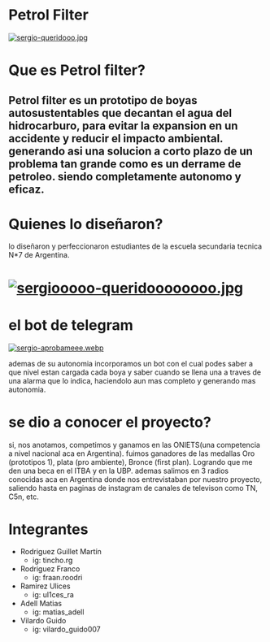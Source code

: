#  Petrol Filter

 [![sergio-queridooo.jpg](https://i.postimg.cc/gkKxMjy6/sergio-queridooo.jpg)](https://postimg.cc/3ddrNKcK)

# Que es Petrol filter?
## Petrol filter es un prototipo de boyas autosustentables que decantan el agua del hidrocarburo, para evitar la expansion en un accidente y reducir el impacto ambiental. generando asi una solucion a corto plazo de un problema tan grande como es un derrame de petroleo. siendo completamente autonomo y eficaz.
<!--    AAAA -->
# Quienes lo diseñaron?

lo diseñaron y perfeccionaron estudiantes de la escuela secundaria tecnica N*7 de Argentina.

# [![sergiooooo-queridoooooooo.jpg](https://i.postimg.cc/7YBzNXy2/sergiooooo-queridoooooooo.jpg)](https://postimg.cc/jL7CxH2x)

# el bot de telegram

[![sergio-aprobameee.webp](https://i.postimg.cc/sxZFqYTB/sergio-aprobameee.webp)](https://postimg.cc/5Q1kFCd1)

ademas de su autonomia incorporamos un bot con el cual podes saber a que nivel estan cargada cada boya y saber cuando se llena una a traves de una alarma que lo indica, haciendolo aun mas completo y generando mas autonomia.

# se dio a conocer el proyecto?
si, nos anotamos, competimos y ganamos en las ONIETS(una competencia a nivel nacional aca en Argentina). fuimos ganadores de las medallas Oro (prototipos 1), plata (pro ambiente), Bronce (first plan).
Logrando que me den una beca en el ITBA y en la
UBP.
ademas salimos en 3 radios conocidas aca en Argentina donde nos entrevistaban por nuestro proyecto, saliendo hasta en paginas de instagram de canales de televison como TN, C5n, etc.





# Integrantes

* Rodriguez Guillet Martín
  * ig: tincho.rg
* Rodriguez Franco
  * ig: fraan.roodri
* Ramirez Ulices
  * ig: ul1ces_ra
* Adell Matias 
  * ig: matias_adell
* Vilardo Guido
  * ig: vilardo_guido007
